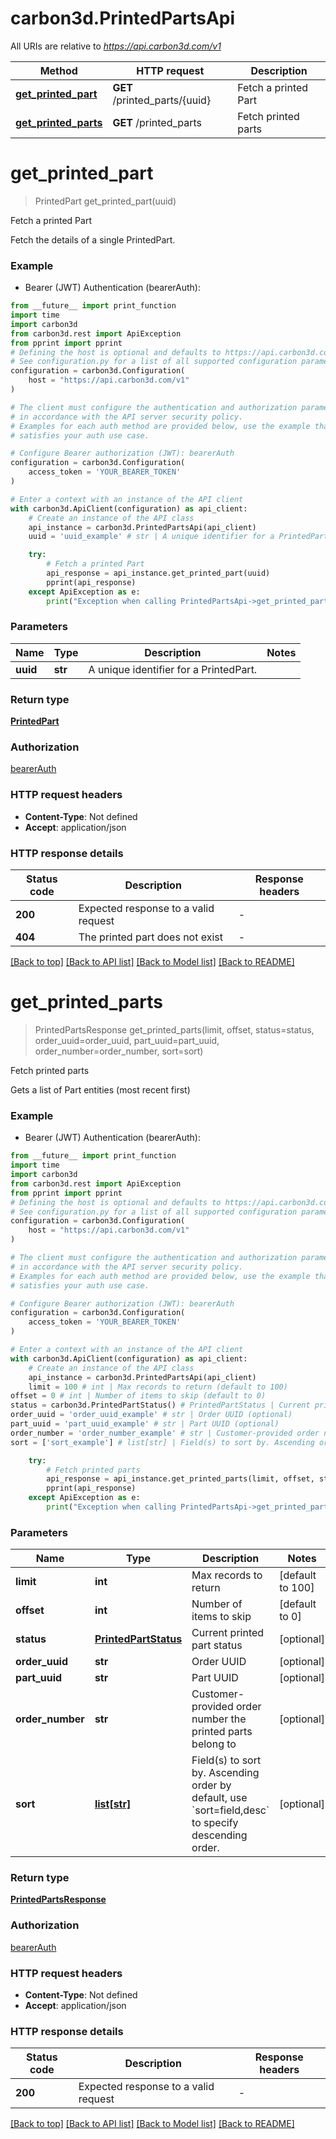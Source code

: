 # carbon3d.PrintedPartsApi

All URIs are relative to *https://api.carbon3d.com/v1*

Method | HTTP request | Description
------------- | ------------- | -------------
[**get_printed_part**](PrintedPartsApi.md#get_printed_part) | **GET** /printed_parts/{uuid} | Fetch a printed Part
[**get_printed_parts**](PrintedPartsApi.md#get_printed_parts) | **GET** /printed_parts | Fetch printed parts


# **get_printed_part**
> PrintedPart get_printed_part(uuid)

Fetch a printed Part

Fetch the details of a single PrintedPart.

### Example

* Bearer (JWT) Authentication (bearerAuth):
```python
from __future__ import print_function
import time
import carbon3d
from carbon3d.rest import ApiException
from pprint import pprint
# Defining the host is optional and defaults to https://api.carbon3d.com/v1
# See configuration.py for a list of all supported configuration parameters.
configuration = carbon3d.Configuration(
    host = "https://api.carbon3d.com/v1"
)

# The client must configure the authentication and authorization parameters
# in accordance with the API server security policy.
# Examples for each auth method are provided below, use the example that
# satisfies your auth use case.

# Configure Bearer authorization (JWT): bearerAuth
configuration = carbon3d.Configuration(
    access_token = 'YOUR_BEARER_TOKEN'
)

# Enter a context with an instance of the API client
with carbon3d.ApiClient(configuration) as api_client:
    # Create an instance of the API class
    api_instance = carbon3d.PrintedPartsApi(api_client)
    uuid = 'uuid_example' # str | A unique identifier for a PrintedPart.

    try:
        # Fetch a printed Part
        api_response = api_instance.get_printed_part(uuid)
        pprint(api_response)
    except ApiException as e:
        print("Exception when calling PrintedPartsApi->get_printed_part: %s\n" % e)
```

### Parameters

Name | Type | Description  | Notes
------------- | ------------- | ------------- | -------------
 **uuid** | **str**| A unique identifier for a PrintedPart. | 

### Return type

[**PrintedPart**](PrintedPart.md)

### Authorization

[bearerAuth](../README.md#bearerAuth)

### HTTP request headers

 - **Content-Type**: Not defined
 - **Accept**: application/json

### HTTP response details
| Status code | Description | Response headers |
|-------------|-------------|------------------|
**200** | Expected response to a valid request |  -  |
**404** | The printed part does not exist |  -  |

[[Back to top]](#) [[Back to API list]](../README.md#documentation-for-api-endpoints) [[Back to Model list]](../README.md#documentation-for-models) [[Back to README]](../README.md)

# **get_printed_parts**
> PrintedPartsResponse get_printed_parts(limit, offset, status=status, order_uuid=order_uuid, part_uuid=part_uuid, order_number=order_number, sort=sort)

Fetch printed parts

Gets a list of Part entities (most recent first)

### Example

* Bearer (JWT) Authentication (bearerAuth):
```python
from __future__ import print_function
import time
import carbon3d
from carbon3d.rest import ApiException
from pprint import pprint
# Defining the host is optional and defaults to https://api.carbon3d.com/v1
# See configuration.py for a list of all supported configuration parameters.
configuration = carbon3d.Configuration(
    host = "https://api.carbon3d.com/v1"
)

# The client must configure the authentication and authorization parameters
# in accordance with the API server security policy.
# Examples for each auth method are provided below, use the example that
# satisfies your auth use case.

# Configure Bearer authorization (JWT): bearerAuth
configuration = carbon3d.Configuration(
    access_token = 'YOUR_BEARER_TOKEN'
)

# Enter a context with an instance of the API client
with carbon3d.ApiClient(configuration) as api_client:
    # Create an instance of the API class
    api_instance = carbon3d.PrintedPartsApi(api_client)
    limit = 100 # int | Max records to return (default to 100)
offset = 0 # int | Number of items to skip (default to 0)
status = carbon3d.PrintedPartStatus() # PrintedPartStatus | Current printed part status (optional)
order_uuid = 'order_uuid_example' # str | Order UUID (optional)
part_uuid = 'part_uuid_example' # str | Part UUID (optional)
order_number = 'order_number_example' # str | Customer-provided order number the printed parts belong to (optional)
sort = ['sort_example'] # list[str] | Field(s) to sort by. Ascending order by default, use `sort=field,desc` to specify descending order. (optional)

    try:
        # Fetch printed parts
        api_response = api_instance.get_printed_parts(limit, offset, status=status, order_uuid=order_uuid, part_uuid=part_uuid, order_number=order_number, sort=sort)
        pprint(api_response)
    except ApiException as e:
        print("Exception when calling PrintedPartsApi->get_printed_parts: %s\n" % e)
```

### Parameters

Name | Type | Description  | Notes
------------- | ------------- | ------------- | -------------
 **limit** | **int**| Max records to return | [default to 100]
 **offset** | **int**| Number of items to skip | [default to 0]
 **status** | [**PrintedPartStatus**](.md)| Current printed part status | [optional] 
 **order_uuid** | **str**| Order UUID | [optional] 
 **part_uuid** | **str**| Part UUID | [optional] 
 **order_number** | **str**| Customer-provided order number the printed parts belong to | [optional] 
 **sort** | [**list[str]**](str.md)| Field(s) to sort by. Ascending order by default, use &#x60;sort&#x3D;field,desc&#x60; to specify descending order. | [optional] 

### Return type

[**PrintedPartsResponse**](PrintedPartsResponse.md)

### Authorization

[bearerAuth](../README.md#bearerAuth)

### HTTP request headers

 - **Content-Type**: Not defined
 - **Accept**: application/json

### HTTP response details
| Status code | Description | Response headers |
|-------------|-------------|------------------|
**200** | Expected response to a valid request |  -  |

[[Back to top]](#) [[Back to API list]](../README.md#documentation-for-api-endpoints) [[Back to Model list]](../README.md#documentation-for-models) [[Back to README]](../README.md)

